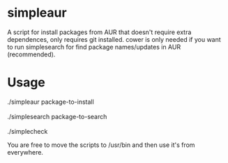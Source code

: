 # simpleaur
A script for install packages from AUR that doesn't require extra dependences, only requires git installed. cower is only needed if you want to run simplesearch for find package names/updates in AUR (recommended).

# Usage
./simpleaur package-to-install</br></br>
./simplesearch package-to-search</br></br>
./simplecheck

You are free to move the scripts to /usr/bin and then use it's from everywhere.
